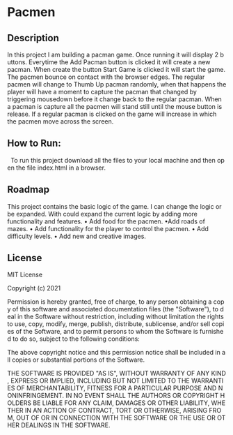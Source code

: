 # Pacmen

## Description
In this project I am building a pacman game. Once running it will display 2 buttons. Everytime the Add Pacman button is clicked it will create a new pacman. When create the button Start Game is clicked it will start the game.
	The pacmen bounce on contact with the browser edges. The regular pacmen will change to Thumb Up pacman randomly, when that happens the player will have a moment to capture the pacman that changed by triggering mousedown before it change back to the regular pacman. When a pacman is capture all the pacmen will stand still until the mouse button is release. If a regular pacman is clicked on the game will increase in which the pacmen move across the screen.


## How to Run:
  To run this project download all the files to your local machine and then open the file index.html in a browser.

## Roadmap
This project contains the basic logic of the game. I can change the logic or be expanded. With could expand the current logic by adding more functionality and features.
• Add food for the pacmen.
•Add roads of mazes.
• Add functionality for the player to control the pacmen.
• Add difficulty levels.
• Add new and creative images.


## License
MIT License

Copyright (c) 2021

Permission is hereby granted, free of charge, to any person obtaining a copy of this software and associated documentation files (the "Software"), to deal in the Software without restriction, including without limitation the rights to use, copy, modify, merge, publish, distribute, sublicense, and/or sell copies of the Software, and to permit persons to whom the Software is furnished to do so, subject to the following conditions:

The above copyright notice and this permission notice shall be included in all copies or substantial portions of the Software.

THE SOFTWARE IS PROVIDED "AS IS", WITHOUT WARRANTY OF ANY KIND, EXPRESS OR IMPLIED, INCLUDING BUT NOT LIMITED TO THE WARRANTIES OF MERCHANTABILITY, FITNESS FOR A PARTICULAR PURPOSE AND NONINFRINGEMENT. IN NO EVENT SHALL THE AUTHORS OR COPYRIGHT HOLDERS BE LIABLE FOR ANY CLAIM, DAMAGES OR OTHER LIABILITY, WHETHER IN AN ACTION OF CONTRACT, TORT OR OTHERWISE, ARISING FROM, OUT OF OR IN CONNECTION WITH THE SOFTWARE OR THE USE OR OTHER DEALINGS IN THE SOFTWARE.
